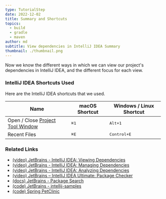 ```yaml
---
type: TutorialStep
date: 2022-12-02
title: Summary and Shortcuts
topics:
  - build
  - gradle
  - maven
author: md
subtitle: View dependencies in IntelliJ IDEA Summary
thumbnail: ./thumbnail.png
---
```


Now we know the different ways in which we can view our project's dependencies in IntelliJ IDEA, and the different focus for each view.

### IntelliJ IDEA Shortcuts Used

Here are the IntelliJ IDEA shortcuts that we used.

| Name                                                                                             | macOS Shortcut | Windows / Linux Shortcut |
| ------------------------------------------------------------------------------------------------ | -------------- | ------------------------ |
| Open / Close [Project Tool Window](https://www.jetbrains.com/help/idea/project-tool-window.html) | <kbd>⌘1</kbd>  | <kbd>Alt+1</kbd>         |
| Recent Files                                                                                     | <kbd>⌘E</kbd>  | <kbd>Control+E</kbd>     |

### Related Links

- [(video) JetBrains - IntelliJ IDEA: Viewing Dependencies](https://www.youtube.com/watch?v=1wnsc8hYM4c)
- [(video) JetBrains - IntelliJ IDEA: Managing Dependencies](https://www.youtube.com/watch?v=nqb9yAecM9Y)
- [(video) JetBrains - IntelliJ IDEA: Analyzing Dependencies](https://www.youtube.com/watch?v=La3Cp-O05eQ)
- [(video) JetBrains – IntelliJ IDEA Ultimate: Package Checker](https://www.youtube.com/watch?v=RWtN4WNQsX4)
- [(docs) JetBrains - Package Search](https://www.jetbrains.com/help/idea/package-search.html)
- [(code) JetBrains - intellij-samples](https://github.com/JetBrains/intellij-samples)
- [(code) Spring PetClinic](https://github.com/spring-projects/spring-petclinic)
